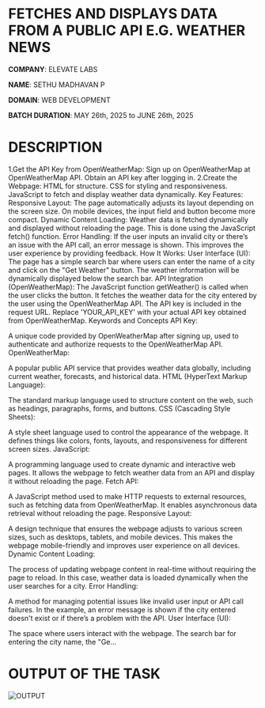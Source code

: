 # FETCHES AND DISPLAYS DATA FROM A PUBLIC API E.G. WEATHER NEWS

**COMPANY**: ELEVATE LABS

**NAME**: SETHU MADHAVAN P

**DOMAIN**: WEB DEVELOPMENT

**BATCH DURATION**:  MAY 26th, 2025 to JUNE 26th, 2025

# DESCRIPTION 
1.Get the API Key from OpenWeatherMap: Sign up on OpenWeatherMap at OpenWeatherMap API. Obtain an API key after logging in. 
2.Create the Webpage: HTML for structure. CSS for styling and responsiveness. JavaScript to fetch and display weather data dynamically. Key Features: Responsive Layout: The page automatically adjusts its layout depending on the screen size. On mobile devices, the input field and button become more compact. Dynamic Content Loading: Weather data is fetched dynamically and displayed without reloading the page. This is done using the JavaScript fetch() function. Error Handling: If the user inputs an invalid city or there’s an issue with the API call, an error message is shown. This improves the user experience by providing feedback. How It Works: User Interface (UI): The page has a simple search bar where users can enter the name of a city and click on the "Get Weather" button. The weather information will be dynamically displayed below the search bar. API Integration (OpenWeatherMap): The JavaScript function getWeather() is called when the user clicks the button. It fetches the weather data for the city entered by the user using the OpenWeatherMap API. The API key is included in the request URL. Replace 'YOUR_API_KEY' with your actual API key obtained from OpenWeatherMap. Keywords and Concepts API Key:

A unique code provided by OpenWeatherMap after signing up, used to authenticate and authorize requests to the OpenWeatherMap API. OpenWeatherMap:

A popular public API service that provides weather data globally, including current weather, forecasts, and historical data. HTML (HyperText Markup Language):

The standard markup language used to structure content on the web, such as headings, paragraphs, forms, and buttons. CSS (Cascading Style Sheets):

A style sheet language used to control the appearance of the webpage. It defines things like colors, fonts, layouts, and responsiveness for different screen sizes. JavaScript:

A programming language used to create dynamic and interactive web pages. It allows the webpage to fetch weather data from an API and display it without reloading the page. Fetch API:

A JavaScript method used to make HTTP requests to external resources, such as fetching data from OpenWeatherMap. It enables asynchronous data retrieval without reloading the page. Responsive Layout:

A design technique that ensures the webpage adjusts to various screen sizes, such as desktops, tablets, and mobile devices. This makes the webpage mobile-friendly and improves user experience on all devices. Dynamic Content Loading:

The process of updating webpage content in real-time without requiring the page to reload. In this case, weather data is loaded dynamically when the user searches for a city. Error Handling:

A method for managing potential issues like invalid user input or API call failures. In the example, an error message is shown if the city entered doesn't exist or if there’s a problem with the API. User Interface (UI):

The space where users interact with the webpage. The search bar for entering the city name, the "Ge…

# OUTPUT OF THE TASK

![OUTPUT](https://github.com/user-attachments/assets/3164d406-2def-4e77-b74b-097d89c4aabd)

